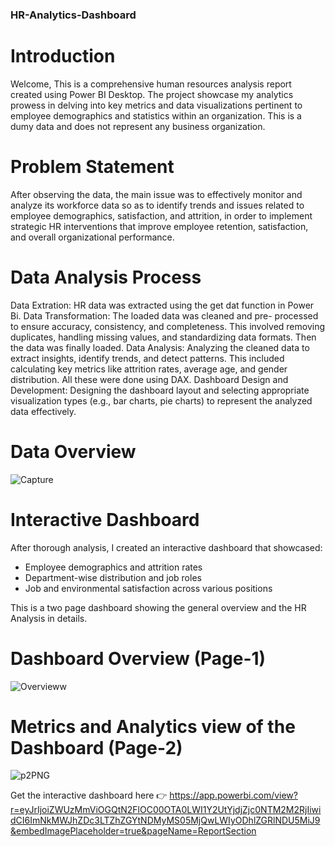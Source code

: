 ### HR-Analytics-Dashboard

# Introduction

Welcome, This is a comprehensive human resources analysis report created using Power BI Desktop. The project showcase my analytics prowess in delving into key metrics and data visualizations pertinent to employee demographics and statistics within an organization. This is a dumy data and does not represent any business organization. 

# Problem Statement

After observing the data, the main issue was to effectively monitor and analyze its workforce data so as to identify trends and issues related to employee demographics, satisfaction, and attrition, in order to implement strategic HR interventions that improve employee retention, satisfaction, and overall organizational performance.

# Data Analysis Process

Data Extration: HR data was extracted using the get dat function in Power Bi.
Data Transformation: The loaded data was cleaned and pre- processed to ensure accuracy, consistency, and completeness. This involved removing duplicates, handling missing values, and standardizing data formats. Then the data was finally loaded. 
Data Analysis: Analyzing the cleaned data to extract insights, identify trends, and detect patterns. This included calculating key metrics like attrition rates, average age, and gender distribution. All these were done using DAX. 
Dashboard Design and Development: Designing the dashboard layout and selecting appropriate visualization types (e.g., bar charts, pie charts) to represent the analyzed data effectively.

# Data Overview  
![Capture](https://github.com/DanKoffie/HR-Analytics-Dashboard/assets/131831718/82ce1cb1-5dc8-4e5c-a62c-93f1ee9a5851)


# Interactive Dashboard

After thorough analysis, I created an interactive dashboard that showcased:
- Employee demographics and attrition rates 
- Department-wise distribution and job roles
- Job and environmental satisfaction across various positions

This is a two page dashboard showing the general overview and the HR Analysis in details. 

# Dashboard Overview (Page-1) 

![Overvieww](https://github.com/DanKoffie/HR-Analytics-Dashboard/assets/131831718/c25ef0f9-8b75-457b-a080-9528d64a9f80)


# Metrics and Analytics view of the Dashboard (Page-2)

![p2PNG](https://github.com/DanKoffie/HR-Analytics-Dashboard/assets/131831718/499346c2-4bb1-4977-ae65-fb0273014338)

Get the interactive dashboard here 👉 https://app.powerbi.com/view?r=eyJrIjoiZWUzMmViOGQtN2FlOC00OTA0LWI1Y2UtYjdjZjc0NTM2M2RjIiwidCI6ImNkMWJhZDc3LTZhZGYtNDMyMS05MjQwLWIyODhlZGRlNDU5MiJ9&embedImagePlaceholder=true&pageName=ReportSection
